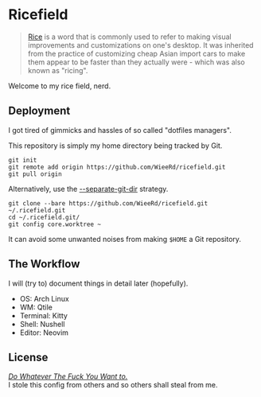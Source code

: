 # Ricefield

> [Rice] is a word that is commonly used to refer to making visual improvements
> and customizations on one's desktop. It was inherited from the practice of
> customizing cheap Asian import cars to make them appear to be faster than they
> actually were - which was also known as "ricing".

Welcome to my rice field, nerd.

[Rice]: https://www.reddit.com/r/unixporn/wiki/themeing/dictionary/#wiki_rice

## Deployment

I got tired of gimmicks and hassles of so called "dotfiles managers".

This repository is simply my home directory being tracked by Git.

```nushell
git init
git remote add origin https://github.com/WieeRd/ricefield.git
git pull origin
```

Alternatively, use the [--separate-git-dir] strategy.

```nushell
git clone --bare https://github.com/WieeRd/ricefield.git ~/.ricefield.git
cd ~/.ricefield.git/
git config core.worktree ~
```

It can avoid some unwanted noises from making `$HOME` a Git repository.

[--separate-git-dir]: https://news.ycombinator.com/item?id=11070797

## The Workflow

I will (try to) document things in detail later (hopefully).

- OS: Arch Linux
- WM: Qtile
- Terminal: Kitty
- Shell: Nushell
- Editor: Neovim

## License

[*Do Whatever The Fuck You Want to.*](http://www.wtfpl.net)\
I stole this config from others and so others shall steal from me.
